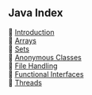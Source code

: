 ## Java Index

📜 [Introduction](intro) <br/>
📜 [Arrays](Arrays) <br/>
📜 [Sets](sets) <br/>
📜 [Anonymous Classes](anonymousClasses) <br/>
📜 [File Handling](fileStuff) <br/>
📜 [Functional Interfaces](functionalInterfaces) <br/>
📜 [Threads](threads) <br/>

